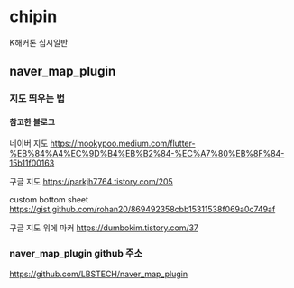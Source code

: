 # chipin
K해커톤 십시일반





## naver_map_plugin



### 지도 띄우는 법

#### 참고한 블로그
네이버 지도
https://mookypoo.medium.com/flutter-%EB%84%A4%EC%9D%B4%EB%B2%84-%EC%A7%80%EB%8F%84-15b11f00163

구글 지도
https://parkjh7764.tistory.com/205

custom bottom sheet
https://gist.github.com/rohan20/869492358cbb15311538f069a0c749af

구글 지도 위에 마커
https://dumbokim.tistory.com/37


### naver_map_plugin github 주소
https://github.com/LBSTECH/naver_map_plugin
